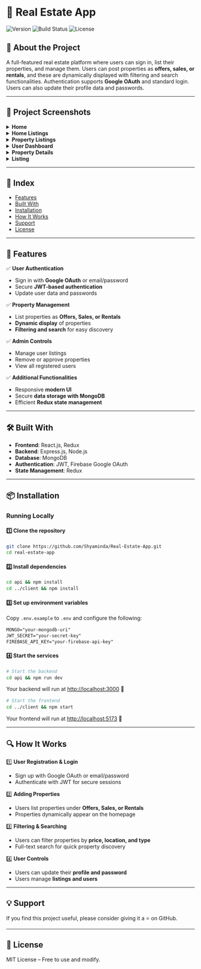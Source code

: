# 🏡 Real Estate App

![Version](https://img.shields.io/badge/version-1.0.0-blue)
![Build Status](https://img.shields.io/badge/build-passing-brightgreen)
![License](https://img.shields.io/badge/license-MIT-lightgrey)

## 📌 About the Project

A full-featured real estate platform where users can sign in, list their properties, and manage them. Users can post properties as **offers, sales, or rentals**, and these are dynamically displayed with filtering and search functionalities. Authentication supports **Google OAuth** and standard login. Users can also update their profile data and passwords.

---

## 📸 Project Screenshots

<details>
  <summary><strong>Home</strong></summary>
  <img src="client/public/images/home.png" alt="home" />
</details>

<details>
  <summary><strong>Home Listings</strong></summary>
  <img src="client/public/images/home-listing.png" alt="home-listing" />
</details>

<details>
  <summary><strong>Property Listings</strong></summary>
  <img src="client/public/images/property-listings.png" alt="property-listings" />
</details>

<details>
  <summary><strong>User Dashboard</strong></summary>
  <img src="client/public/images/user-dash.png" alt="user-dash" />
</details>

<details>
  <summary><strong>Property Details</strong></summary>
  <img src="client/public/images/details.png" alt="details" />
</details>

<details>
  <summary><strong>Listing</strong></summary>
  <img src="client/public/images/create.png" alt="create" />
</details>

---

## 📑 Index

- [Features](#-features)
- [Built With](#-built-with)
- [Installation](#-installation)
- [How It Works](#-how-it-works)
- [Support](#-support)
- [License](#-license)

---

## 🚀 Features

✅ **User Authentication**
- Sign in with **Google OAuth** or email/password
- Secure **JWT-based authentication**
- Update user data and passwords

✅ **Property Management**
- List properties as **Offers, Sales, or Rentals**
- **Dynamic display** of properties
- **Filtering and search** for easy discovery

✅ **Admin Controls**
- Manage user listings
- Remove or approve properties
- View all registered users

✅ **Additional Functionalities**
- Responsive **modern UI**
- Secure **data storage with MongoDB**
- Efficient **Redux state management**

---

## 🛠 Built With

- **Frontend**: React.js, Redux
- **Backend**: Express.js, Node.js
- **Database**: MongoDB
- **Authentication**: JWT, Firebase Google OAuth
- **State Management**: Redux

---

## 📦 Installation

### Running Locally

#### 1️⃣ Clone the repository

```sh
git clone https://github.com/Shyaminda/Real-Estate-App.git
cd real-estate-app
```

#### 2️⃣ Install dependencies

```sh
cd api && npm install
cd ../client && npm install
```

#### 3️⃣ Set up environment variables

Copy `.env.example` to `.env` and configure the following:

```env
MONGO="your-mongodb-uri"
JWT_SECRET="your-secret-key"
FIREBASE_API_KEY="your-firebase-api-key"
```

#### 4️⃣ Start the services

```sh
# Start the backend
cd api && npm run dev
```
Your backend will run at [http://localhost:3000](http://localhost:3000) 🚀

```sh
# Start the frontend
cd ../client && npm start
```
Your frontend will run at [http://localhost:5173](http://localhost:5173) 🚀

---

## 🔍 How It Works

1️⃣ **User Registration & Login**
- Sign up with Google OAuth or email/password
- Authenticate with JWT for secure sessions

2️⃣ **Adding Properties**
- Users list properties under **Offers, Sales, or Rentals**
- Properties dynamically appear on the homepage

3️⃣ **Filtering & Searching**
- Users can filter properties by **price, location, and type**
- Full-text search for quick property discovery

4️⃣ **User Controls**
- Users can update their **profile and password**
- Users manage **listings and users**

---

## 💡 Support

If you find this project useful, please consider giving it a ⭐ on GitHub.

---

## 📝 License

MIT License – Free to use and modify.

